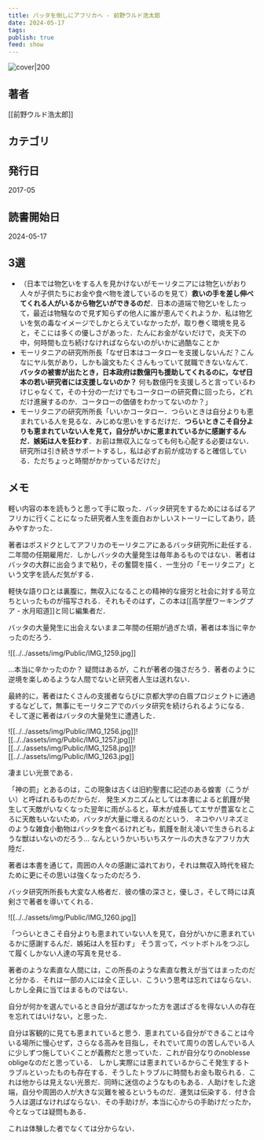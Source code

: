 ```yaml
---
title: バッタを倒しにアフリカへ - 前野ウルド浩太郎
date: 2024-05-17
tags: 
publish: true
feed: show
---
```

![cover|200](http://books.google.com/books/content?id=HauctAEACAAJ&printsec=frontcover&img=1&zoom=1&source=gbs_api)
## 著者
[[前野ウルド浩太郎]]
## カテゴリ

## 発行日
2017-05
## 読書開始日
2024-05-17

## 3選
 - （日本では物乞いをする人を見かけないがモーリタニアには物乞いがおり人々が子供たちにお金や食べ物を渡しているのを見て）**救いの手を差し伸べてくれる人がいるから物乞いができるのだ**．日本の道端で物乞いをしたって，最近は物騒なので見ず知らずの他人に誰が恵んでくれようか．私は物乞いを気の毒なイメージでしかとらえていなかったが，取り巻く環境を見ると，そこには多くの優しさがあった．たんにお金がないだけで，炎天下の中，何時間も立ち続けなければならないのがいかに過酷なことか
 - モーリタニアの研究所所長「なぜ日本はコータローを支援しないんだ？こんなにヤル気があり，しかも論文もたくさんもっていて就職できないなんて．**バッタの被害が出たとき，日本政府は数億円も援助してくれるのに，なぜ日本の若い研究者には支援しないのか？** 何も数億円を支援しろと言っているわけじゃなくて，その十分の一だけでもコータローの研究費に回ったら，どれだけ進展するのか．コータローの価値をわかってないのか？」
 - モーリタニアの研究所所長「いいかコータロー．つらいときは自分よりも恵まれている人を見るな．みじめな思いをするだけだ．**つらいときこそ自分よりも恵まれていない人を見て，自分がいかに恵まれているかに感謝するんだ．嫉妬は人を狂わす**．お前は無収入になっても何も心配する必要はない．研究所は引き続きサポートするし，私は必ずお前が成功すると確信している．ただちょっと時間がかかっているだけだ」
## メモ
軽い内容の本を読もうと思って手に取った．バッタ研究をするためにはるばるアフリカに行くことになった研究者人生を面白おかしいストーリーにしてあり，読みやすかった．

著者はポスドクとしてアフリカのモーリタニアにあるバッタ研究所に赴任する．二年間の任期雇用だ．しかしバッタの大量発生は毎年あるものではない．著者はバッタの大群に出会うまで粘り，その奮闘を描く．一生分の「モーリタニア」という文字を読んだ気がする．

軽快な語り口とは裏腹に，無収入になることの精神的な疲労と社会に対する苛立ちといったものが描写される．それもそのはず，この本は[[高学歴ワーキングプア - 水月昭道]]と同じ編集者だ．

バッタの大量発生に出会えないまま二年間の任期が過ぎた頃，著者は本当に辛かったのだろう．

![[../../assets/img/Public/IMG_1259.jpg]]

...本当に辛かったのか？ 疑問はあるが，これが著者の強さだろう．著者のように逆境を楽しめるような人間でないと研究者人生は送れない．

最終的に，著者はたくさんの支援者ならびに京都大学の白眉プロジェクトに通過するなどして，無事にモーリタニアでのバッタ研究を続けられるようになる．
そして遂に著者はバッタの大量発生に遭遇した．

![[../../assets/img/Public/IMG_1256.jpg]]![[../../assets/img/Public/IMG_1257.jpg]]![[../../assets/img/Public/IMG_1258.jpg]]![[../../assets/img/Public/IMG_1263.jpg]]

凄まじい光景である．

「神の罰」とあるのは，この現象は古くは旧約聖書に記述のある蝗害（こうがい）と呼ばれるものだからだ．
発生メカニズムとしては本書によると飢饉が発生して天敵がいなくなった翌年に雨がふると，草木が成長してエサが豊富なところに天敵もいないため，バッタが大量に増えるのだという．
ネコやハリネズミのような雑食小動物はバッタを食べるけれども，飢饉を耐え凌いで生きられるような獣はいないのだろう… なんというかいちいちスケールの大きなアフリカ大陸だ．

著者は本書を通じて，周囲の人々の感謝に溢れており，それは無収入時代を経たために更にその思いは強くなったのだろう．

バッタ研究所所長も大変な人格者だ．彼の懐の深さと，優しさ，そして時には真剣さで著者を導いてくれる．

![[../../assets/img/Public/IMG_1260.jpg]]

「つらいときこそ自分よりも恵まれていない人を見て，自分がいかに恵まれているかに感謝するんだ．嫉妬は人を狂わす」
そう言って，ペットボトルをつぶして履くしかない人達の写真を見せる．

著者のような素直な人間には，この所長のような素直な教えが当てはまったのだと分かる．それは一部の人には全く正しい．こういう思考は忘れてはならない．しかし全員に当てはまるものではない．


自分が何かを選んでいるとき自分が選ばなかった方を選ばざるを得ない人の存在を忘れてはいけない，と思った．

自分は客観的に見ても恵まれていると思う．恵まれている自分ができることは今いる場所に慢心せず，さらなる高みを目指し，それでいて周りの苦しんでいる人に少しずつ施していくことが義務だと思っていた．これが自分なりのnoblesse obligeなのだと思っている．
しかし実際には恵まれているからこそ発生するトラブルといったものも存在する．そうしたトラブルに時間もお金も取られる．これは他からは見えない光景だ．同時に迷信のようなものもある．人助けをした途端，自分や周囲の人が大きな災難を被るというものだ．運気は伝染する．付き合う人は選ばなければならない．その手助けが，本当に心からの手助けだったか，今となっては疑問もある．

これは体験した者でなくては分からない．

